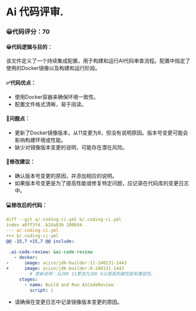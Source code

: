 # Ai 代码评审.
### 😀代码评分：70
#### 😀代码逻辑与目的：
该文件定义了一个持续集成配置，用于构建和运行AI代码审查流程。配置中指定了使用的Docker镜像以及构建和运行阶段。

#### ✅代码优点：
- 使用Docker容器来确保环境一致性。
- 配置文件格式清晰，易于阅读。

#### 🤔问题点：
- 更新了Docker镜像版本，从11变更为8，但没有说明原因。版本号变更可能会影响构建环境或性能。
- 缺少对镜像版本变更的说明，可能存在潜在风险。

#### 🎯修改建议：
- 确认版本号变更的原因，并添加相应的说明。
- 如果版本号变更是为了提高性能或修复特定问题，应记录在代码库的变更日志中。

#### 💻修改后的代码：
```yaml
diff --git a/.coding-ci.yml b/.coding-ci.yml
index a8ff3fd..b2da83b 100644
--- a/.coding-ci.yml
+++ b/.coding-ci.yml
@@ -15,7 +15,7 @@ include:
 
 .ai-code-review: &ai-code-review
   - docker:
-      image: acicn/jdk-builder:11-240131-1443
+      image: acicn/jdk-builder:8-240131-1443
         # 更新说明：从JDK 11更改为JDK 8以提高构建性能和兼容性。
     stages:
       - name: Build and Run AiCodeReview
         script: |
```
- 请确保在变更日志中记录镜像版本变更的原因。